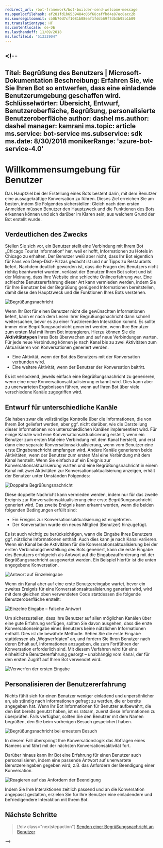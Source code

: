 ```yaml
---
redirect_url: /bot-framework/bot-builder-send-welcome-message
ms.openlocfilehash: ef281fd1b6539484c06f68caffbd4e87ec8acc2b
ms.sourcegitcommit: cb0b70d7cf1081b08eaf1fddb69f7db3b95b1b09
ms.translationtype: HT
ms.contentlocale: de-DE
ms.lasthandoff: 11/09/2018
ms.locfileid: "51332904"
---
```

<a name="--"></a><!--
---
Titel: Begrüßung des Benutzers | Microsoft-Dokumentation Beschreibung: Erfahren Sie, wie Sie Ihren Bot so entwerfen, dass eine einladende Benutzerumgebung geschaffen wird.
Schlüsselwörter: Übersicht, Entwurf, Benutzeroberfläche, Begrüßung, personalisierte Benutzeroberfläche author: dashel ms.author: dashel manager: kamrani ms.topic: article ms.service: bot-service ms.subservice: sdk ms.date: 8/30/2018 monikerRange: 'azure-bot-service-4.0'
---

# <a name="welcoming-the-user"></a>Willkommensumgebung für Benutzer

Das Hauptziel bei der Erstellung eines Bots besteht darin, mit dem Benutzer eine aussagekräftige Konversation zu führen. Dieses Ziel erreichen Sie am besten, indem Sie Folgendes sicherstellen: Gleich nach dem ersten Anmelden müssen Benutzer den Hauptzweck und die Funktionen des Bots erkennen können und sich darüber im Klaren sein, aus welchem Grund der Bot erstellt wurde.

## <a name="show-your-purpose"></a>Verdeutlichen des Zwecks

Stellen Sie sich vor, ein Benutzer stellt eine Verbindung mit Ihrem Bot „Chicago Tourist Information“ her, weil er hofft, Informationen zu Hotels in Chicago zu erhalten. Der Benutzer weiß aber nicht, dass Ihr Bot eigentlich für Fans von Deep-Dish-Pizzas gedacht ist und nur Tipps zu Restaurants liefert. Nachdem deutlich geworden ist, dass die Fragen des Benutzers nicht richtig beantwortet wurden, verlässt der Benutzer Ihren Bot sofort und ist der Meinung, dass Ihre Website eine schlechte Onlineerfahrung war. Eine schlechte Benutzererfahrung dieser Art kann vermieden werden, indem Sie für Ihre Benutzer bei der Begrüßung genügend Informationen bereitstellen, damit diese den Hauptzweck und die Funktionen Ihres Bots verstehen. 

![Begrüßungsnachricht](./media/welcome_message.png)

Wenn Ihr Bot für einen Benutzer nicht die gewünschten Informationen liefert, kann er nach dem Lesen Ihrer Begrüßungsnachricht dann schnell weitersuchen, bevor es zu einer frustrierenden Interaktion kommt.
Es sollte immer eine Begrüßungsnachricht generiert werden, wenn Ihre Benutzer zum ersten Mal mit Ihrem Bot interagieren. Hierzu können Sie die **Aktivitätstypen** Ihres Bots überwachen und auf neue Verbindungen warten. Für jede neue Verbindung können je nach Kanal bis zu zwei Aktivitäten zum Aktualisieren von Konversationen generiert werden.

- Eine Aktivität, wenn der Bot des Benutzers mit der Konversation verbunden wird.
- Eine weitere Aktivität, wenn der Benutzer der Konversation beitritt.

Es ist verlockend, jeweils einfach eine Begrüßungsnachricht zu generieren, wenn eine neue Konversationsaktualisierung erkannt wird. Dies kann aber zu unerwarteten Ergebnissen führen, wenn auf Ihren Bot über viele verschiedene Kanäle zugegriffen wird.

## <a name="design-for-different-channels"></a>Entwurf für unterschiedliche Kanäle

Sie haben zwar die vollständige Kontrolle über die Informationen, die von Ihrem Bot geliefert werden, aber ggf. nicht darüber, wie die Darstellung dieser Informationen von unterschiedlichen Kanälen implementiert wird. Für einige Kanäle wird eine Konversationsaktualisierung erstellt, wenn ein Benutzer zum ersten Mal eine Verbindung mit dem Kanal herstellt, und erst dann eine separate Konversationsaktualisierung, wenn vom Benutzer eine erste Eingabenachricht empfangen wird. Andere Kanäle generieren beide Aktivitäten, wenn der Benutzer zum ersten Mal eine Verbindung mit dem Kanal herstellt. Wenn Sie einfach auf ein Ereignis zur Konversationsaktualisierung warten und eine Begrüßungsnachricht in einem Kanal mit zwei Aktivitäten zur Konversationsaktualisierung anzeigen, erhält der Benutzer unter Umständen Folgendes:

![Doppelte Begrüßungsnachricht](./media/double_welcome_message.png)

Diese doppelte Nachricht kann vermieden werden, indem nur für das zweite Ereignis zur Konversationsaktualisierung eine erste Begrüßungsnachricht generiert wird. Das zweite Ereignis kann erkannt werden, wenn die beiden folgenden Bedingungen erfüllt sind:
- Ein Ereignis zur Konversationsaktualisierung ist eingetreten.
- Der Konversation wurde ein neues Mitglied (Benutzer) hinzugefügt.

Es ist auch wichtig zu berücksichtigen, wann die Eingabe Ihres Benutzers ggf. nützliche Informationen enthält. Auch dies kann je nach Kanal variieren. Wenn ein Kanal beide Aktivitäten für die Konversationsaktualisierung bei der ersten Verbindungsherstellung des Bots generiert, kann die erste Eingabe des Benutzers erfolgreich als Antwort auf die Eingabeaufforderung mit der Begrüßungsnachricht ausgewertet werden. Ein Beispiel hierfür ist die unten angegebene Konversation.

![Antwort auf Einzeleingabe](./media/single_input_response.png)

Wenn ein Kanal aber auf eine erste Benutzereingabe wartet, bevor ein zweites Ereignis für eine Konversationsaktualisierung generiert wird, wird mit dem gleichen oben verwendeten Code stattdessen die folgende Benutzeroberfläche erstellt:

![Einzelne Eingabe – Falsche Antwort](./media/single_input_wrong_response.png)

Um sicherzustellen, dass Ihre Benutzer auf allen möglichen Kanälen über eine gute Erfahrung verfügen, sollten Sie davon ausgehen, dass die erste Konversationseingabe eines Benutzers keine nützlichen Informationen enthält. Dies ist die bewährte Methode. Sehen Sie die erste Eingabe stattdessen als „Wegwerfdaten“ an, und fordern Sie Ihren Benutzer nach deren Erhalt auf, Informationen anzugeben, die zum Fortführen der Konversation erforderlich sind. Mit diesem Verfahren wird für eine einheitliche Benutzererfahrung gesorgt – unabhängig vom Kanal, der für den ersten Zugriff auf Ihren Bot verwendet wird.

![Verwerfen der ersten Eingabe](./media/no_first_input_response.png)

## <a name="personalize-the-user-experience"></a>Personalisieren der Benutzererfahrung

Nichts fühlt sich für einen Benutzer weniger einladend und unpersönlicher an, als ständig nach Informationen gefragt zu werden, die er bereits angegeben hat. Wenn Ihr Bot Informationen für Benutzer aufbewahrt, die den Bot bereits genutzt haben, ist es ratsam, zuerst diese Informationen zu überprüfen. Falls verfügbar, sollten Sie den Benutzer mit dem Namen begrüßen, den Sie beim vorherigen Besuch gespeichert haben. 

![Begrüßungsnachricht bei erneutem Besuch](./media/welcome_back.png)

In diesem Fall überspringt Ihre Konversationslogik das Abfragen eines Namens und fährt mit der nächsten Konversationsaktivität fort.

Darüber hinaus kann Ihr Bot eine Erfahrung für einen Benutzer auch personalisieren, indem eine passende Antwort auf unerwartete Benutzereingaben gegeben wird, z.B. das Anfordern der Beendigung einer Konversation.

![Reagieren auf das Anfordern der Beendigung](./media/respond_to_exit.png)

Indem Sie Ihre Interaktionen zeitlich passend und an die Konversation angepasst gestalten, erzielen Sie für Ihre Benutzer eine einladendere und befriedigendere Interaktion mit Ihrem Bot.

## <a name="next-steps"></a>Nächste Schritte
> [!div class="nextstepaction"]
> [Senden einer Begrüßungsnachricht an Benutzer](bot-builder-send-welcome-message.md)

-->
